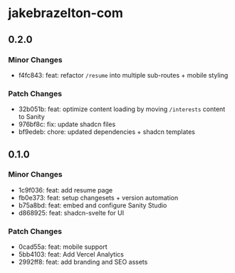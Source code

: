 # jakebrazelton-com

## 0.2.0

### Minor Changes

- f4fc843: feat: refactor `/resume` into multiple sub-routes + mobile styling

### Patch Changes

- 32b051b: feat: optimize content loading by moving `/interests` content to Sanity
- 976bf8c: fix: update shadcn files
- bf9edeb: chore: updated dependencies + shadcn templates

## 0.1.0

### Minor Changes

- 1c9f036: feat: add resume page
- fb0e373: feat: setup changesets + version automation
- b75a8bd: feat: embed and configure Sanity Studio
- d868925: feat: shadcn-svelte for UI

### Patch Changes

- 0cad55a: feat: mobile support
- 5bb4103: feat: Add Vercel Analytics
- 2992ff8: feat: add branding and SEO assets
